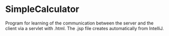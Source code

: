 # SimpleCalculator

Program for learning of the communication between the server and the client via a servlet with .html.
The .jsp file creates automatically from IntelliJ.
